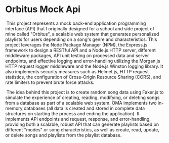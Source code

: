 # Orbitus Mock Api
&nbsp;This project represents a mock back-end application programming interface (API) that I originally designed for a school and side project of mine called "Orbitus", a scalable web system that generates personalized playlists for users depending on a song's genre and characteristics.  This project leverages the Node Package Manager (NPM), the Express.js framework to design a RESTful API and a Node.js HTTP server, different middleware packages, API unit testing on processed data and server endpoints, and effective logging and error-handling utilizing the Morgan.js HTTP request logger middleware and the Node.js Winston logging library.  It also implements security measures such as Helmet.js, HTTP request statistics, the configuration of Cross-Origin Resource Sharing (CORS), and rate limiters to prevent brute force attacks.

&nbsp;The idea behind this project is to create random song data using Faker.js to simulate the experience of creating, reading, modifying, or deleting songs from a database as part of a scalable web system.  OMA implements two in-memory databases (all data is created and stored in complete data structures on starting the process and ending the application).  It implements API endpoints and request, response, and error-handling, providing both a scalable, robust API that can generate playlists based on different "modes" or song characteristics, as well as create, read, update, or delete songs and playlists from the playlist database.
